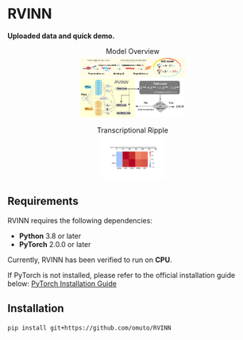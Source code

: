 # RVINN

**Uploaded data and quick demo.**

<figure style="text-align: center;">
    <figcaption style="margin-bottom: 5px;">Model Overview</figcaption>
    <img src="https://github.com/omuto/RVINN/blob/main/readme_fig/model_overview_.png" alt="Model Overview" style="width: 50%;">
</figure>
<figure style="text-align: center;">
  <figcaption style="margin-bottom: 5px;">Transcriptional Ripple</figcaption>
  <img src="https://github.com/omuto/RVINN/blob/main/readme_fig/Transcriptional_Ripple_animation.gif" alt="Transcriptional Ripple" style="width: 30%;">
</figure>

## Requirements
RVINN requires the following dependencies:
- **Python** 3.8 or later
- **PyTorch** 2.0.0 or later

Currently, RVINN has been verified to run on **CPU**.

If PyTorch is not installed, please refer to the official installation guide below:
[PyTorch Installation Guide](https://pytorch.org/get-started/locally/)

## Installation

```console
pip install git+https://github.com/omuto/RVINN
```
